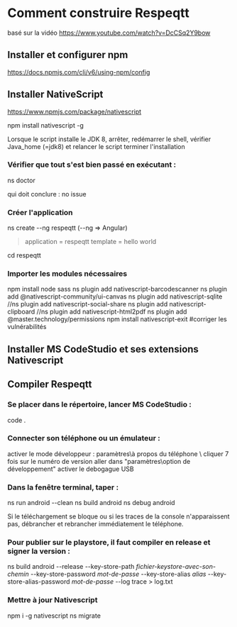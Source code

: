 # Comment construire Respeqtt

basé sur la vidéo https://www.youtube.com/watch?v=DcCSq2Y9bow

## Installer et configurer npm 

https://docs.npmjs.com/cli/v6/using-npm/config

## Installer NativeScript 

https://www.npmjs.com/package/nativescript

npm install nativescript -g

Lorsque le script installe le JDK 8, arrêter, redémarrer le shell, vérifier Java_home (=jdk8) et relancer le script
terminer l'installation

### Vérifier que tout s'est bien passé en exécutant :
ns doctor 

qui doit conclure : no issue

### Créer l'application

ns create --ng respeqtt 
(--ng => Angular)
> application = respeqtt
> template = hello world



cd respeqtt

### Importer les modules nécessaires
npm install node sass
ns plugin add nativescript-barcodescanner
ns plugin add @nativescript-community/ui-canvas 
ns plugin add nativescript-sqlite
//ns plugin add nativescript-social-share
ns plugin add nativescript-clipboard
//ns plugin add nativescript-html2pdf
ns plugin add @master.technology/permissions
npm install nativescript-exit
#corriger les vulnérabilités





## Installer MS CodeStudio et ses extensions Nativescript

## Compiler Respeqtt

### Se placer dans le répertoire, lancer MS CodeStudio :

code .

### Connecter son téléphone ou un émulateur :

activer le mode développeur : paramètres\à propos du téléphone \ cliquer 7 fois sur le numéro de version
aller dans "paramètres\option de développement" activer le debogague USB

### Dans la fenêtre terminal, taper :

ns run android --clean 
ns build android
ns debug android

Si le téléchargement se bloque ou si les traces de la console n'apparaissent pas, débrancher et rebrancher immédiatement le téléphone. 

### Pour publier sur le playstore, il faut compiler en release et signer la version :
ns build android --release --key-store-path _fichier-keystore-avec-son-chemin_ --key-store-password  _mot-de-passe_  --key-store-alias _alias_ --key-store-alias-password  _mot-de-passe_  --log trace > log.txt

### Mettre à jour Nativescript
npm i -g nativescript
ns migrate
